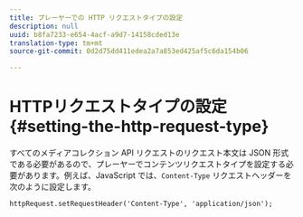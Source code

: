 ```yaml
---
title: プレーヤーでの HTTP リクエストタイプの設定
description: null
uuid: b8fa7233-e654-4acf-a9d7-14158cded13e
translation-type: tm+mt
source-git-commit: 0d2d75dd411edea2a7a853ed425af5c6da154b06

---
```



# HTTPリクエストタイプの設定 {#setting-the-http-request-type}

すべてのメディアコレクション API リクエストのリクエスト本文は JSON 形式である必要があるので、プレーヤーでコンテンツリクエストタイプを設定する必要があります。例えば、JavaScript では、`Content-Type` リクエストヘッダーを次のように設定します。

```
httpRequest.setRequestHeader('Content-Type', 'application/json'); 
```

